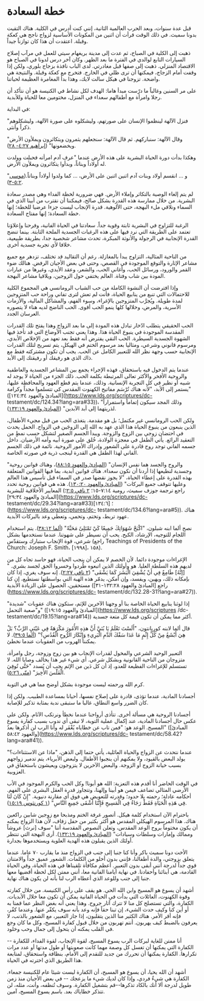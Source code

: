 # خطة السعادة

قبل عدة سنوات، وبعد الحرب العالمية الثانية، إنني كنت أدرس في الكلية. هناك
التقيت بدونا سميث. في ذلك الوقت قرأت أن اثنين من المكونات الأساسية لزواج ناجح
هي كعكة وقبلة. اعتقدت أن هذا كان توازناً جيداً.

ذهبت إلى الكلية في الصباح، ثم عدت إلى مدينة بريغهام سيتي للعمل في مرآب إصلاح
السيارات التابع لوالدي في الفترة ما بعد الظهر. وكان آخر درس لدونا في الصباح هو
الاقتصاد المنزلي. ذهبت إلى صفها قبل مغادرتي. لدى الباب نافذة بزجاج بلوري، ولكن
إذا وقفت أمام الزجاج، فيمكنها أن ترى ظلي في الخارج. فتخرج مع كعكة وقبلة.
والنتيجة هي واضحة. تزوجنا في هيكل سالت لايك، وهذا بدأ المغامرة العظيمة
لحياتنا.

على مر السنين وغالباً ما درّست مبدأ هاما: الهدف لكل نشاط في الكنيسة هو أن
نتأكد أن رجلا وامرأة مع أطفالهم سعداء في المنزل، مختومين معا للحياة وللأبدية.

في البداية:

"فنزل الآلهة لينظموا الإنسان على صورتهم، وليشكلوه على صورة الآلهة، وليشكلوهم
ذكراً وأنثى.

"وقال الآلهة: سنباركهم. ثم قال الآلهة: سنجعلهم يثمرون ويتكاثرون ويملأون الأرض
ويخضعونها" ([إبراهيم ٤:٢٧-
٢٨](https://www.lds.org/scriptures/pgp/abr/4.27-28?lang=ara#26)).

وهكذا بدأت دورة الحياة البشرية على هذه الأرض عندما "عرف آدم امرأته فحبلت وولدت
له أولاداً وبناتاً، وبدأوا يتكاثرون ويملأون الأرض.

"و ... انقسم أولاد وبنات آدم اثنين اثنين على الأرض، ... كما ولدوا أولاداً
وبناتاً.([موسى
٥:٢-٣](https://www.lds.org/scriptures/pgp/moses/5.2-3?lang=ara#1)).

لم يتم إلغاء الوصية بالتكاثر وإملاء الأرض. فهي ضرورية لخطة الفداء وهي مصدر
سعادة البشرية. من خلال ممارسة هذه القدرة بشكل صالح، فيمكننا أن نقترب من أبينا
الذي في السماء ونلاقي ملء البهجة، حتى الألوهية. قدرة الإنجاب ليست جزءا عرضيا
للخطة؛ إنها خطة السعادة؛ إنها مفتاح السعادة.

الرغبة للتزاوج في البشرية ثابتة وقوية جداً. سعادتنا في الحياة الفانية، وفرحنا
وإعلاؤنا تعتمد على الطريقة التي نرد فيها على هذه الرغبات الجسدية الملحة
الثابتة. بينما تنضج القدرة الإنجابية في الرجولة والأنوثة المبكرة، تحدث مشاعر
شخصية جدا، بطريقة طبيعية، خلافا لأي تجربة جسدية أخرى.

من الناحية المثالية، التزاوج يبدأ بالمغازلة. رغم أن التقاليد قد تختلف، تزدهر
مع جميع مشاعر الإثارة والتوقع الموجودة في القصص، وحتى في بعض الأحيان الرفض.
هنالك ضوء القمر والورود، ورسائل الحب، وأغاني الحب، والشعر، وعقد الأيدي، وغيرها
من عبارات المودة بين شاب وفتاة. العالم يختفي حول الزوجين، ويلاقيا مشاعر
البهجة.

وإذا افترضت أن النشوة الكاملة من حب الشباب الرومانسي هي المجموع الكلية
للاحتمالات التي تنبع من ينابيع الحياة، فأنت لم تعش لترى تفاني وراحة حب
المتزوجين لمدة طويلة. ويُجرَّب المتزوجين بالإغراء، وسوء الفهم، والمشاكل
المالية، والأزمات الأسرية، والمرض، وخلالها كلها ينمو الحب أقوى. الحب الناضج
لديه هناء لا يتصوره العرسان الجدد.

الحب الحقيقي يتطلب ادّخار تبادل هذه المودة إلى ما بعد الزواج وهذا يفتح تلك
القدرات المقدسة الموجودة في ينبوع الحياة هذا. وهذا يعني تجنب الأوضاع التي قد
تأخذ فيها الشهوة الجسدية السيطرة. الحب النقي يفترض أنه فقط بعد تعهد من الإخلاص
الأبدي، ومرسوم قانوني وشرعي، ومثاليا بعد مرسوم الختم في الهيكل، يتم تسريح لتلك
القدرات الإنجابية حسب وجهة نظر الله للتعبير الكامل عن الحب. يجب أن تكون
مشتركته فقط مع ذاك الذي هو رفيقك أو رفيقتك إلى الأبد.

عندما يتم الدخول فيه باستحقاق، فهذه الإجراء يجمع بين المشاعر الجسدية والعاطفية
والروحية الأفخر والأكثر تعالى المرتبطة بكلمة الحب. ذلك الجزء من الحياة لا يوجد
له شبيه أو نظير في كل التجربة الإنسانية. وذلك، عندما يتم قطع العهود والمحافظة
عليها، يستمر إلى الأبد، "لأنه هناك تُرْسَم مفاتيح الكهنوت المقدس كي تتسلموا
مجداً وكرامة" ([المبادئ والعهود ١٢٤:٣٤](https://www.lds.org/scriptures/dc-
testament/dc/124.34?lang=ara#33))، "وذلك المجد سيكون إتماماً واستمراراً
لذريتهما إلى أبد الآبدين" ([المبادئ والعهود
١٣٢:١٩](https://www.lds.org/scriptures/dc-testament/dc/132.19?lang=ara#18)).

ولكن الحب الرومانسي غير مكتمل؛ بل هو مقدمة. يتغذى الحب من قبل مجيء الأطفال،
الذين ينبعون من ينبوع الحياة هذا الذي عهِد به الله إلى الزوجَين في الزواج.
الحمل يحدث في احتضان زوجي بين الزوج والزوجة. ويبدأ الجسم الصغير لتشكل حسب نمطٍ
من التعقيد الرائع. يأتي الطفل في معجزة الولادة، خُلق على صورة أبيه وأمه
الأرضيان. داخل جسمه الفاني توجد روح قادرة على الشعور وإدراك الأمور الروحية.
نائمة في ذلك الجسم الفاني لهذا الطفل هي القدرة لينجب ذرية في صورته الخاصة.

"والروح والجسد هما نفس الإنسان" ([المبادئ والعهود
٨٨:١٥](https://www.lds.org/scriptures/dc-testament/dc/88.15?lang=ara#14))،
وهناك قوانين روحية وجسدية لنطيعها إذا أردنا أن نكون سعداء. هناك قوانين أبدية،
بما فيها القوانين المتعلقة بهذه القدرة على إعطاء الحياة، "لا يجوز نقضها صدر في
السماء قبل تأسيس هذا العالم وعليها تتوقف جميع البركات" ([المبادئ والعهود
١٣٠:٢٠](https://www.lds.org/scriptures/dc-testament/dc/130.20?lang=ara#19)).
هذه هي قوانين روحية تحدد المعايير الأخلاقية للبشرية (راجع ترجمة جوزف سميث،
رومية ٧:١٤-١٥؛ [٢ نافي
٢:٥](https://www.lds.org/scriptures/bofm/2-ne/2.5?lang=ara#4)؛ [المبادئ
والعهود ٢٩:٣٤](https://www.lds.org/scriptures/dc-
testament/dc/29.34?lang=ara#33)؛ [١٣٤:٦](https://www.lds.org/scriptures/dc-
testament/dc/134.6?lang=ara#5)). هناك عهود تربط، وتختم، وتحمي، وتعطي وعد
بالبركات الأبدية.

نصح ألما ابنه شبلون، "اكْبَحْ شَهَوَاتِكَ جَمِيعًا كَيْ تَمْتَلِئَ مَحَبَّةً"
([ألما ٣٨:١٢](https://www.lds.org/scriptures/bofm/alma/38.12?lang=ara#11)).
يتم استخدام اللجام للتوجيه، الإرشاد، الكبح. يحب أن نسيطر على شهوتنا. عندما
نستخدمها بشكل شرعي، قوة الإنجاب ستبارك وستقدّس (راجع Teachings of Presidents
of the Church: Joseph F. Smith، [١٩٩٨]، ١٥٨).

الإغراءات موجودة دائما. لأن الخصم لا يمكن أن ينجب الحياة، فهو حاسد تجاه كل من
لديهم هذه السلطة العليا. هو وأولئك الذين اتبعوه طُردوا وخسروا الحق لجسد بشري.
"[إنَّهُ] طَامِعٌ فِي أَنْ يُشْقِيَ الْبَشَرَ كَمَا يَشْقَى" ([٢ نافي
٢:٢٧](https://www.lds.org/scriptures/bofm/2-ne/2.27?lang=ara#26)). إنه سوف
يغري، إذا كان بإمكانه ذلك، ويهين، ويفسد، وإن أمكن، يدمّر هذه الهبة التي
بواسطتها نستطيع، إن كنا مستحقين، الحصول على الزيادة الأبدية (راجع [المبادئ
والعهود ١٣٢:٢٨-٣١](https://www.lds.org/scriptures/dc-
testament/dc/132.28-31?lang=ara#27)).

إذا لوثنا ينابيع الحياة الخاصة بنا أو وجهنا الآخرين للإثم، ستكون هناك عقوبات
"شديدة" و"صعبة التحمل" ([المبادئ والعهود ١٩:١٥](https://www.lds.org/scriptures
/dc-testament/dc/19.15?lang=ara#14)) أكثر مما يمكن أن تكون قيمة كل متعة جسدية.

قال ألما لابنه كوريانتون، "أَلَسْتَ تَعْلَمُ يَا بُنَيَّ أَنَّ هذِهِ الأُمُورَ
مَكْرَهَةٌ فِي عَيْنَيِ الرَّبِّ؟ بَلْ هِيَ أَبْشَعُ مِنْ كُلِّ إِثْمٍ مَا
عَدَا سَفْكَ الدَّمِ الْبَرِيءِ وَإِنْكَارَ الرُّوحِ الْقُدُسِ؟" ([ألما
٣٩:٥](https://www.lds.org/scriptures/bofm/alma/39.5?lang=ara#4)). لا يمكننا
الهروب من العقوبات عندما نخطئ.

التعبير الوحيد الشرعي والمخول لقدرات الإنجاب هو بين زوج وزوجة، رجل وامرأة،
متزوجان من الناحية القانونية وبشكل شرعي. أي شيء غير هذا يخالف وصايا الله. لا
تستسلم للإغراءات الفظيعة للعدو، إذ أن كل دَين من الإثم يجب أن يُسدد "حَتَّى
تُوفِيَ الْفَلْسَ الأَخِيرَ" ([متّى
٥:٢٦](https://www.lds.org/scriptures/nt/matt/5.26?lang=ara#25)).

كرم الله ورحمته ليست موجودة بشكل أوضح مما هي في التوبة.

أجسادنا المادية، عندما تؤذى، قادرة على إصلاح نفسها، أحيانا بمساعدة الطبيب.
ولكن إذا كان الضرر واسع النطاق، غالبا ما ستبقى ندبة بمثابة تذكير للإصابة.

أجسادنا الروحية هي مسألة أخرى. تتأذى أرواحنا عندما نخطأ ونرتكب الآثام. ولكن
على عكس حال أجسادنا المادية، عند إكمال عملية التوبة، لا تبقى أي ندوب بسبب
كفارة يسوع المسيح. الوعد هو: "فمن تاب عن خطاياه يُغْفَر له وأنا الرب لن أذكرها
بعدُ" ([المبادئ والعهود ٥٨:٤٢](https://www.lds.org/scriptures/dc-
testament/dc/58.42?lang=ara#41)).

عندما نتحدث عن الزواج والحياة العائلية، يأتي حتما إلى الذهن، "ماذا عن
الاستثناءات؟" يولد البعض بالقيود، ولا يمكنهم أن ينجبوا الأطفال. ولبعض
الأبرياء، يتم تدمير زواجهم بسبب خيانة الزوج أو الزوجة. والبعض الآخرين لا
يتزوجون ويعيشون باستحقاق في العزوبية.

في الوقت الحاضر أنا أقدم هذه التعزية: الله هو أبونا! وكل الحب والكرم الموجود
في الأب الأرضي المثالي تضاعف فيمن هو أبينا وإلهنا، وتتجاوز قدرة العقل البشري
على الفهم. أحكامه عادلة؛ رحمته بلا حدود؛ وقدرته للتعويض هي فوق أي مقارنة
دنيوية. "إِنْ كَانَ لَنَا فِي هَذِهِ الْحَيَاةِ فَقَطْ رَجَاءٌ فِي الْمَسِيحِ
فَإِنَّنَا أَشْقَى جَمِيعِ النَّاسِ" ([١ كورنثوس
١٥:١٩](https://www.lds.org/scriptures/nt/1-cor/15.19?lang=ara#18)).

باحترام الآن استخدام كلمة هيكل. أتصور غرفة الختم ومذبحا مع زوجين شابين راكعين
هناك. هذا المرسوم الهيكلي المقدس هو أكثر بكثير من حفل زفاف، لأن هذا الزواج
يمكنه أن يكون مختوماً بروح الوعد المقدس، وتعلن النصوص المقدسة أننا "سوف [نرث]
عروشاً وممالك وإمارات وسلطات وسيادات" ([المبادئ والعهود
١٣٢:١٩](https://www.lds.org/scriptures/dc-testament/dc/132.19?lang=ara#18)).
أرى البهجة التي تنتظر أولئك الذين يقبلون هذه الهدية العلوية ويستخدموها بجدارة.

الأخت دونا سميث باكر وأنا كنا جنبا إلى جنب في الزواج منذ ما يقارب ٧٠ عاما.
عندما يتعلق بزوجتي، والدة أطفالنا، فإنني بدون أخلو من الكلمات. الشعور عميق
جداً والامتنان قوي جداً لدرجة أنني أبقى بدون التعبير. أعظم مكافأة تلقيناها في
هذه الحياة، وفي الحياة القادمة، هي أبنائنا وأحفادنا. في نهاية أيامنا الفانية
معا، أنني ممتن لكل لحظة أقضيها معها جنبا إلى جنب وللوعد الذي أعطاه الرب لنا
بأنه لن يكون هناك نهاية.

أشهد أن يسوع هو المسيح وابن الله الحي. هو يقف على رأس الكنيسة. من خلال كفارته
وقوة الكهنوت، العائلات التي بدأت في الحياة الفانية يمكن أن تكون معا خلال
الأبديات. الكفارة، والتي تستصلح كل منا لا تترك آثار جروح. وهذا يعني أنه بغض
النظر عما قمنا به أو أين كنا وكيف حدث الشيء، إن تبنا حقاً فإنه وعد بأنه سوف
يكفّر عنها. وعندما كفّر، فإنه أقر الأمر. هناك الكثير منا الذين يتقلبون، إذا
جاز التعبير، مع الشعور بالذنب، لا يعرفون بالضبط كيف يهربون. أنتم تهربون من
خلال قبول كفارة المسيح، وكل ما كان وجع في القلب يمكنه أن يتحول إلى جمال وحب
وخلود.

أنا ممتن للغاية لبركات الرب يسوع المسيح، لقوة الإنجاب، لقوة الفداء، للكفارة --
الكفارة التي يمكنها أن تغسل كل وصمة مهما كانت صعوبتها أو طول مدتها أو عدد مرات
تكرارها. الكفارة يمكنها أن تحررك من جديد للتقدم إلى الأمام، بنظافة واستحقاق،
لمتابعة هذا الطريق الذي اخترته في الحياة.

أشهد أن الله يحيا، أن يسوع هو المسيح، أن الكفارة ليست شيئا عام للكنيسة جمعاء.
الكفارة هي شيءٌ فردي، وإذا كان لديك شيء ما يزعجك -- في بعض الأحيان منذ زمن
طويل لدرجة ألا أنك بالكاد تذكرها--قم بتشغيل الكفارة. وسوف تُنظفه، وأنت، مثله،
لن تتذكر خطاياك بعد. باسم يسوع المسيح، آمين.

